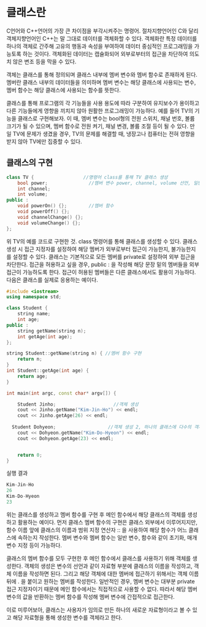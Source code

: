 # 클래스란

C언어와 C++언어의 가장 큰 차이점을 부각시켜주는 명령어. 절차지향언어인 C와 달리 객체지향언어인 C++는 말 그대로 데이터를 객체화할 수 있다. 객체화란 특정 데이터를 하나의 객체로 간주해
고유의 행동과 속성을 부여하여 데이터 중심적인 프로그래밍을 가능토록 하는 것이다. 객체화된 데이터는 캡슐화되어 외부로부터의 접근을 차단하여 의도치 않은 변조 등을 막을 수
있다.

객체는 클래스를 통해 정의되며 클래스 내부에 멤버 변수와 멤버 함수로 존재하게 된다. 멤버란 클래스 내부의 데이터들을 의미하며 멤버 변수는 해당 클래스에 사용되는 변수, 멤버 함수는 
해당 클래스에 사용되는 함수를 뜻한다. 

클래스를 통해 프로그램의 각 기능들을 사용 용도에 따라 구분하여 유지보수가 용이하고 다른 기능들에게 영향을 끼치지 않아 원활한 프로그래밍이 가능하다. 예를 들어 TV의 기능을 클래스로
구현해보자. 이 때, 멤버 변수는 bool형의 전원 스위치, 채널 번호, 볼륨 크기가 될 수 있으며, 멤버 함수로 전원 켜기, 채널 변경, 볼륨 조절 등이 될 수 있다. 만일 TV에 문제가 생겼을 경우, 
TV의 문제를 해결할 때, 냉장고나 컴퓨터는 전혀 영향을 받지 않아 TV에만 집중할 수 있다.

## 클래스의 구현

```c++
class TV {                  //명령어 class를 통해 TV 클래스 생성
	bool power;               //멤버 변수 power, channel, volume 선언, 일반 변수 선언과 같이 초기화 또한 가능하다.
	int channel;
	int volume;
public :
	void powerOn() {};        //멤버 함수
	void powerOff() {};
	void channelChange() {};
	void volumeChange() {};
};
```

위 TV의 예를 코드로 구현한 것. class 명령어를 통해 클래스를 생성할 수 있다. 클래스 생성 시 접근 지정자를 설정하여 해당 멤버가 외부로부터 접근이 가능한지, 불가능한지를 설정할 수 있다.
클래스는 기본적으로 모든 멤버를 private로 설정하여 외부 접근을 차단한다. 접근을 허용하고 싶을 경우, public : 을 작성해 해당 문장 밑의 멤버들을 외부 접근이 가능하도록 한다. 접근이
허용된 멤버들은 다른 클래스에서도 활용이 가능하다. 다음은 클래스를 실제로 응용하는 예이다.

```c++
#include <iostream>
using namespace std;

class Student {
	string name;
	int age;
public :
	string getName(string n);
	int getAge(int age);
};

string Student::getName(string n) { //멤버 함수 구현
	return n;
}
int Student::getAge(int age) {
	return age;
}

int main(int argc, const char* argv[]) {

	Student Jinho;                     //객체 생성
	cout << Jinho.getName("Kim-Jin-Ho") << endl;
	cout << Jinho.getAge(26) << endl;
  
  Student Dohyeon;                   //객체 생성 2, 하나의 클래스에 다수의 객체를 생성할 수 있다.
	cout << Dohyeon.getName("Kim-Do-Hyeon") << endl;
	cout << Dohyeon.getAge(23) << endl;


	return 0;
}
  ```
  
실행 결과
```c++
Kim-Jin-Ho
26
Kim-Do-Hyeon
23
```
위는 클래스를 생성하고 멤버 함수를 구현 후 메인 함수에서 해당 클래스의 객체를 생성하고 활용하는 예이다. 먼저 클래스 멤버 함수의 구현은 클래스 외부에서 이루어지지만, 함수 이름 앞에
클래스의 이름과 범위 지정 연산자 :: 을 사용하여 해당 함수가 어느 클래스에 속하는지 작성한다. 멤버 변수와 멤버 함수는 일반 변수, 함수와 같이 초기화, 매개변수 지정 등이 가능하다.

클래스의 멤버 함수를 모두 구현한 후 메인 함수에서 클래스를 사용하기 위해 객체를 생성한다. 객체의 생성은 변수의 선언과 같이 자료형 부분에 클래스의 이름을 작성하고, 객체 이름을
작성하면 된다. 그리고 해당 객체에 대한 멤버에 접근하기 위해서는 객체 이름 뒤에 . 을 붙이고 원하는 멤버를 작성한다. 일반적인 경우, 멤버 변수는 대부분 private 접근 지정자이기 때문에
메인 함수에서는 직접적으로 사용할 수 없다. 따라서 해당 멤버 변수의 값을 반환하는 멤버 함수를 작성해 멤버 변수에 간접적으로 접근한다. 

이로 미루어보아, 클래스는 사용자가 임의로 만든 하나의 새로운 자료형이라고 볼 수 있고 해당 자료형을 통해 생성한 변수를 객체라고 한다.







